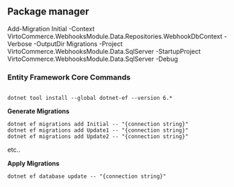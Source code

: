 
## Package manager 
Add-Migration Initial -Context VirtoCommerce.WebhooksModule.Data.Repositories.WebhookDbContext  -Verbose -OutputDir Migrations -Project VirtoCommerce.WebhooksModule.Data.SqlServer -StartupProject VirtoCommerce.WebhooksModule.Data.SqlServer  -Debug



### Entity Framework Core Commands
```

dotnet tool install --global dotnet-ef --version 6.*
```

**Generate Migrations**

```
dotnet ef migrations add Initial -- "{connection string}"
dotnet ef migrations add Update1 -- "{connection string}"
dotnet ef migrations add Update2 -- "{connection string}"
```

etc..

**Apply Migrations**

`dotnet ef database update -- "{connection string}"`

